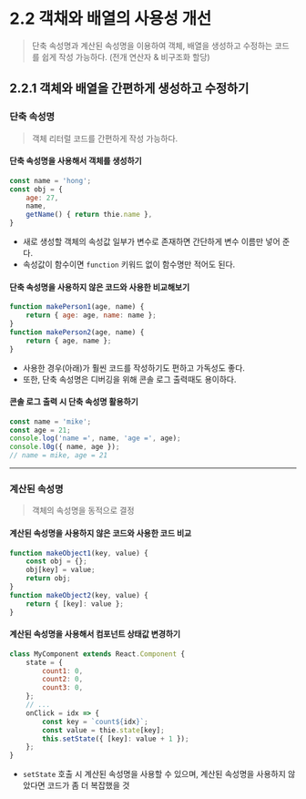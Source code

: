 # 2.2 객채와 배열의 사용성 개선
> 단축 속성명과 계산된 속성명을 이용하여 객체, 배열을 생성하고 수정하는 코드를 쉽게 작성 가능하다.
> (전개 연산자 & 비구조화 할당)

## 2.2.1 객체와 배열을 간편하게 생성하고 수정하기
### 단축 속성명
> 객체 리터럴 코드를 간편하게 작성 가능하다.

#### 단축 속성명을 사용해서 객체를 생성하기
```js
const name = 'hong';
const obj = {
    age: 27,
    name,
    getName() { return thie.name },
}
```
- 새로 생성할 객체의 속성값 일부가 변수로 존재하면 간단하게 변수 이름만 넣어 준다.
- 속성값이 함수이면 `function` 키워드 없이 함수명만 적어도 된다.

#### 단축 속성명을 사용하지 않은 코드와 사용한 비교해보기
```js
function makePerson1(age, name) {
    return { age: age, name: name };
}
function makePerson2(age, name) {
    return { age, name };
}
```

- 사용한 경우(아래)가 훨씬 코드를 작성하기도 편하고 가독성도 좋다.
- 또한, 단축 속성명은 디버깅을 위해 콘솔 로그 출력때도 용이하다.

#### 콘솔 로그 출력 시 단축 속성명 활용하기
```js
const name = 'mike';
const age = 21;
console.log('name =', name, 'age =', age);
console.l0g({ name, age });
// name = mike, age = 21
```
-----
### 계산된 속성명
> 객체의 속성명을 동적으로 결정

#### 계산된 속성명을 사용하지 않은 코드와 사용한 코드 비교
```js
function makeObject1(key, value) {
    const obj = {};
    obj[key] = value;
    return obj;
}
function makeObject2(key, value) {
    return { [key]: value };
}
```
#### 계산된 속성명을 사용해서 컴포넌트 상태값 변경하기
```js
class MyComponent extends React.Component {
    state = {
        count1: 0,
        count2: 0,
        count3: 0,
    };
    // ...
    onClick = idx => {
        const key = `count${idx}`;
        const value = thie.state[key];
        this.setState({ [key]: value + 1 });
    };
}
```
- `setState` 호출 시 계산된 속성명을 사용할 수 있으며, 계산된 속성명을 사용하지 않았다면 코드가 좀 더 복잡했을 것

